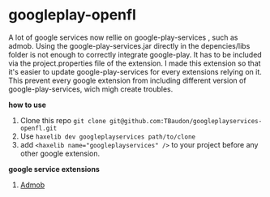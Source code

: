 googleplay-openfl
=================

A lot of google services now rellie on google-play-services , such as admob.
Using the google-play-services.jar directly in the depencies/libs folder is not enough to correctly integrate google-play.
It has to be included via the project.properties file of the extension.
I made this extension so that it's easier to update google-play-services for every extensions relying on it.
This prevent every google extension from including different version of google-play-services, wich migh create troubles.

**how to use**

1. Clone this repo ```git clone git@github.com:TBaudon/googleplayservices-openfl.git```
2. Use ```haxelib dev googleplayservices path/to/clone```
3. add ```<haxelib name="googleplayservices" />``` to your project before any other google extension.

**google service extensions**

1. [Admob](https://github.com/TBaudon/admob-openfl)
